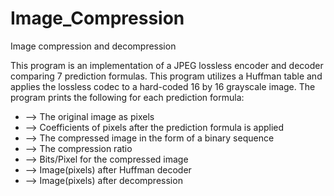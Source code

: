 # Image_Compression
Image compression and decompression 

This program is an implementation of a JPEG lossless encoder and
decoder comparing 7 prediction formulas. This program utilizes a Huffman table and applies
the lossless codec to a hard-coded 16 by 16 grayscale image. The program prints the
following for each prediction formula: <br>
<ul>
  <li> --> The original image as pixels </li>
 <li> --> Coefficients of pixels after the prediction formula is applied </li>
 <li> --> The compressed image in the form of a binary sequence </li>
 <li> --> The compression ratio </li>
 <li> --> Bits/Pixel for the compressed image </li>
 <li> --> Image(pixels) after Huffman decoder </li>
 <li> --> Image(pixels) after decompression </li>
</ul>
